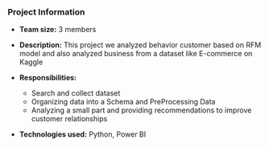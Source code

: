 ### Project Information

- **Team size:** 3 members

- **Description:** This project we analyzed behavior customer based on RFM model and also analyzed business from a dataset like E-commerce on Kaggle

- **Responsibilities:** 
  - Search and collect dataset
  - Organizing data into a Schema and PreProcessing Data
  - Analyzing a small part and providing recommendations to improve customer relationships

- **Technologies used:** Python, Power BI
